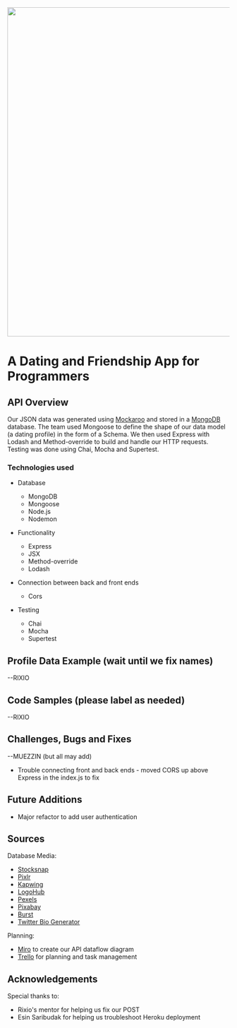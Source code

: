 <img width="746" src="https://user-images.githubusercontent.com/55994508/74997584-07820380-541c-11ea-9355-b1c8bad08032.png" />

# A Dating and Friendship App for Programmers

## API Overview

Our JSON data was generated using [Mockaroo](https://mockaroo.com/) and stored in a [MongoDB](https://www.mongodb.com/) database. The team used Mongoose to define the shape of our data model (a dating profile) in the form of a Schema. We then used Express with Lodash and Method-override to build and handle our HTTP requests. Testing was done using Chai, Mocha and Supertest.

### Technologies used

- Database
   - MongoDB
   - Mongoose
   - Node.js
   - Nodemon
   
- Functionality
   - Express
   - JSX
   - Method-override
   - Lodash
   
- Connection between back and front ends
   - Cors
   
- Testing
  - Chai
  - Mocha
  - Supertest
  
 ## Profile Data Example (wait until we fix names)
 --RIXIO
 
 ## Code Samples (please label as needed)

--RIXIO

## Challenges, Bugs and Fixes
--MUEZZIN (but all may add)

- Trouble connecting front and back ends - moved CORS up above Express in the index.js to fix

## Future Additions

- Major refactor to add user authentication

## Sources

Database Media:

- [Stocksnap](https://stocksnap.io/)
- [Pixlr](https://pixlr.com/)
- [Kapwing](https://www.kapwing/)
- [LogoHub](https://logohub.io/)
- [Pexels](https://www.pexels.com/)
- [Pixabay](https://pixabay.com/)
- [Burst](https://burst.shopify.com/)
- [Twitter Bio Generator](http://www.twitterbiogenerator.com/)

Planning:
- [Miro](https://miro.com/) to create our API dataflow diagram
- [Trello](http://www.trello.com) for planning and task management

## Acknowledgements

Special thanks to:
- Rixio's mentor for helping us fix our POST
- Esin Saribudak for helping us troubleshoot Heroku deployment
